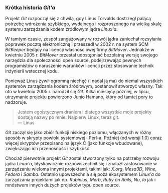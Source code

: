### Krótka historia *Git'a*

Projekt *Git* rozpoczął się z chwilą, gdy Linus Torvalds dostrzegł palącą potrzebę wdrożenia szybkiego, wydajnego i rozproszonego na wielką skalę systemu zarządzania kodem źródłowym jądra *Linux'a*.

W tamtym czasie, zespół zangażowany w rozwój jądra zaniechał rozsyłania poprawek pocztą elektroniczną i przeszedł w 2002 r. na system SCM *BitKeeper* będący na licencji własnościowej firmy *BitMover*. Jednakże w kwietniu 2005 r. *BitMover* przestał udostępniać bezpłatną wersję swojego narzędzia dla społeczności open source, podejrzewając pewnych programistów o naruszenie warunków licencji przez stosowanie technik inżynierii wstecznej kodu.

Ponieważ Linus żywił ogromną niechęć (i nadal ją ma) do niemal wszystkich systemów zarządzania kodem źródłowym, postanowił stworzyć własny. Tak oto w kwietniu 2005 r. narodził się *Git*. Kilka miesięcy później, w lipcu, utrzymanie projektu powierzono Junio Hamano, który od tamtej pory to nadzoruje.

> Jestem egoistycznym draniem i dlatego wszystkie moje projekty dostają nazwy po mnie. Najpierw Linux, teraz git. <br> — Linus

*Git* zaczął się jako zbiór funkcji niskiego poziomu, włączanych w różny sposób w skrypty powłoki systemowej i Perl-a. Później (od wersji 1.0) coraz więcej skryptów przepisano na język C (jako funkcje wbudowane), zwiększając ich przenośność i szybkość.

Chociaż pierwotnie projekt *Git* został stworzony tylko na potrzeby rozwoju jądra *Linux'a*, błyskawicznie rozpowszechnił się i znalazł zastosowanie w zarządzaniu wieloma innymi projektami, takimi jak: *X.org*, *Mesa3D*, *Wine*, *Fedora* i *Samba*. Ostatnio upowszechnia się poza ekosystemem *Linux'a* do zarządzania projektami jak np. *Rubinius*, *Merb*, *Ruby on Rails*, *Nu*, *Io* jak i mnóstwem innych dużych projektów typu open source.
